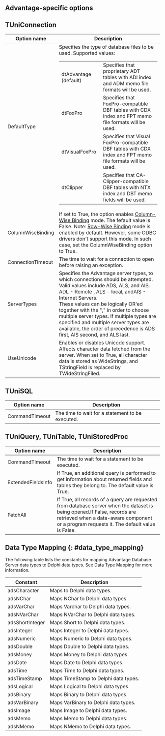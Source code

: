 ﻿## Advantage-specific options

## TUniConnection

|Option name|Description|
|---|---|
|DefaultType|Specifies the type of database files to be used. Supported values:<table><tr><td>dtAdvantage (default)</td><td>Specifies that proprietary ADT tables with ADI index and ADM memo file formats will be used. </td></tr><tr><td>dtFoxPro</td><td>Specifies that FoxPro-compatible DBF tables with CDX index and FPT memo file formats will be used. </td></tr><tr><td>dtVisualFoxPro</td><td>Specifies that Visual FoxPro-compatible DBF tables with CDX index and FPT memo file formats will be used.</td></tr><tr><td>dtClipper</td><td>Specifies that CA-Clipper-compatible DBF tables with NTX index and DBT memo fields will be used. </td></tr></table>|
|ColumnWiseBinding|If set to True, the option enables <a href="https://msdn.microsoft.com/en-us/library/ms713541(v=vs.85).aspx" target="_blank">Column-Wise Binding</a> mode. The fefault value is False. Note: <a href="https://msdn.microsoft.com/en-us/library/ms711730%28v=vs.85%29.aspx" target="_blank">Row-Wise Binding</a> mode is enabled by default. However, some ODBC drivers don't support this mode. In such case, set the ColumnWiseBinding option to True. |
|ConnectionTimeout|The time to wait for a connection to open before raising an exception.|
|ServerTypes|Specifies the Advantage server types, to which connections should be attempted. Valid values include ADS, ALS, and AIS.<br/>ADL - Remote , ALS - local, andAIS - Internet Servers.<br/>These values can be logically OR'ed together with the "," in order to choose multiple server types. If multiple types are specified and multiple server types are available, the order of precedence is ADS first, AIS second, and ALS last.|
|UseUnicode|Enables or disables Unicode support. Affects character data fetched from the server. When set to True, all character data is stored as WideStrings, and TStringField is replaced by TWideStringFiled.|


## TUniSQL

|Option name|Description|
|---|---|
|CommandTimeout|The time to wait for a statement to be executed.|


## TUniQuery, TUniTable, TUniStoredProc

|Option name|Description|
|---|---|
|CommandTimeout|The time to wait for a statement to be executed.|
|ExtendedFieldsInfo|If True, an additional query is performed to get information about returned fields and tables they belong to. The default value is True.|
|FetchAll|If True, all records of a query are requested from database server when the dataset is being opened.If False, records are retrieved when a data-aware component or a program requests it. The default value is False.|

## Data Type Mapping {: #data_type_mapping}

The following table lists the constants for mapping Advantage Database Server data types to Delphi data types. See [Data Type Mapping](./data_type_mapping.md) for more information.

| Constant | Description |
|---|---|
| adsCharacter | Maps to Delphi data types. |
| adsNChar | Maps NChar to Delphi data types. |
| adsVarChar | Maps Varchar to Delphi data types. |
| adsNVarChar | Maps NVarChar to Delphi data types. |
| adsShortInteger | Maps Short to Delphi data types. |
| adsInteger | Maps Integer to Delphi data types. |
| adsNumeric | Maps Numeric to Delphi data types. |
| adsDouble | Maps Double to Delphi data types. |
| adsMoney | Maps Money to Delphi data types. |
| adsDate | Maps Date to Delphi data types. |
| adsTime | Maps Time to Delphi data types. |
| adsTimeStamp | Maps TimeStamp to Delphi data types. |
| adsLogical | Maps Logical to Delphi data types. |
| adsBinary | Maps Binary to Delphi data types. |
| adsVarBinary | Maps VarBinary to Delphi data types. |
| adsImage | Maps Image to Delphi data types. |
| adsMemo | Maps Memo to Delphi data types. |
| adsNMemo | Maps NMemo to Delphi data types. |


